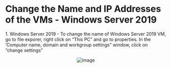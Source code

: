 <h1>Change the Name and IP Addresses of the VMs - Windows Server 2019</h1>
<p>1. Windows Server 2019 - To change the name of Windows Server 2019 VM, go to file exporer, right click on “This PC” and go to properties. In the ‘Computer name, domain and workgroup settings” window, click on “change settings”</p>
<p align="center">
<img src="https://i.imgur.com/aiRdD2p.png" alt="image"/>

